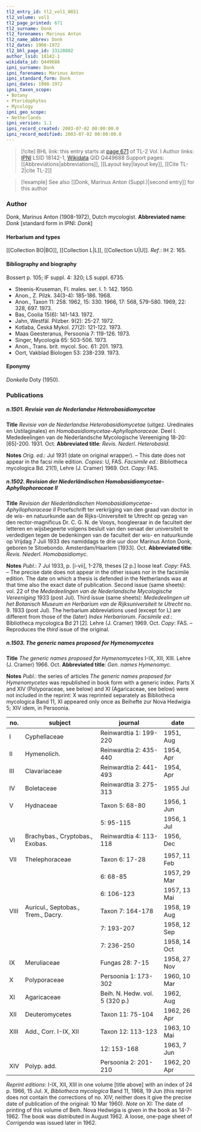```yaml
---
tl2_entry_id: tl2_vol1_0851
tl2_volume: vol1
tl2_page_printed: 671
tl2_surname: Donk
tl2_forenames: Marinus Anton
tl2_name_abbrev: Donk
tl2_dates: 1908-1972
tl2_bhl_page_id: 33120802
author_lsid: 18142-1
wikidata_id: Q449688
ipni_surname: Donk
ipni_forenames: Marinus Anton
ipni_standard_form: Donk
ipni_dates: 1908-1972
ipni_taxon_scope: 
- Botany
- Pteridophytes
- Mycology
ipni_geo_scope: 
- Netherlands
ipni_version: 1.1
ipni_record_created: 2003-07-02 00:00:00.0
ipni_record_modified: 2003-07-02 00:00:00.0
---
```


> [!cite] BHL link: this entry starts at [page 671](https://www.biodiversitylibrary.org/page/33120802) of TL-2 Vol. I
> Author links: [IPNI](https://www.ipni.org/a/18142-1) LSID 18142-1, [Wikidata](https://www.wikidata.org/wiki/Q449688) QID Q449688
> Support pages: [[Abbreviations|abbreviations]], [[Layout key|layout key]], [[Cite TL-2|cite TL-2]]

> [!example] See also [[Donk, Marinus Anton (Suppl.)|second entry]] for this author

### Author

Donk, Marinus Anton (1908-1972), Dutch mycologist. 
**Abbreviated name**: *Donk* \[standard form in IPNI: *Donk*\]

#### Herbarium and types

[[Collection BO|BO]], [[Collection L|L]], [[Collection U|U]].
*Ref*.: IH 2: 165.

#### Bibliography and biography

Bossert p. 105; IF suppl. 4: 320; LS suppl. 6735.
- Steenis-Kruseman, Fl. males. ser. I. 1: 142. 1950.
- Anon., Z. Pilzk. 34(3-4): 185-186. 1968.
- Anon., Taxon 11: 258. 1962, 15: 330. 1966, 17: 568, 579-580. 1969, 22: 328, 697. 1973.
- Bas, Coolia 15(6): 141-143. 1972.
- Jahn, Westfäl. Pilzber. 9(2): 25-27. 1972.
- Kotlaba, Česká Mykol. 27(2): 121-122. 1973.
- Maas Geesteranus, Persoonia 7: 119-126. 1973.
- Singer, Mycologia 65: 503-506. 1973.
- Anon., Trans. brit. mycol. Soc. 61: 201. 1973.
- Oort, Vakblad Biologen 53: 238-239. 1973.

#### Eponymy

*Donkella* Doty (1950).

### Publications

##### n.1501. Revisie van de Nederlandse Heterobasidiomycetae

**Title**
*Revisie van de Nederlandse Heterobasidiomycetae* (uitgez. Uredinales en Ustilaginales) en *Homobasidiomycetae-Aphyllophoraceae*. Deel I. Mededeelingen van de Nederlandsche Mycologische Vereeniging 18-20: \[65\]-200. 1931. Oct.
**Abbreviated title**: *Revis. Nederl. Heterobasid.*

**Notes**
*Orig. ed.*: Jul 1931 (date on original wrapper). – This date does not appear in the facsi mile edition. *Copies*: U, FAS.
*Facsimile ed*.: Bibliotheca mycologica Bd. 21(1), Lehre (J. Cramer) 1969. Oct. *Copy*: FAS.

##### n.1502. Revision der Niederländischen Homobasidiomycetae-Aphyllophoraceae II

**Title**
*Revision der Niederländischen Homobasidiomycetae-Aphyllophoraceae II* Proefschrift ter verkrijging van den graad van doctor in de wis- en natuurkunde aan de Rijks-Universiteit te Utrecht op gezag van den rector-magnificus Dr. C. G. N. de Vooys, hoogleeraar in de faculteit der letteren en wijsbegeerte volgens besluit van den senaat der universiteit te verdedigen tegen de bedenkingen van de faculteit der wis- en natuurkunde op Vrijdag 7 Juli 1933 des namiddags te drie uur door Marinus Anton Donk, geboren te Sitoebondo. Amsterdam/Haarlem \[1933\]. Oct.
**Abbreviated title**: *Revis. Niederl. Homobasidiomyc.*

**Notes**
*Publ*.: 7 Jul 1933, p. \[i-vii\], 1-278, theses \[2 p.\] loose leaf. *Copy*: FAS. – The precise date does not appear in the other issues nor in the facsimile edition. The date on which a thesis is defended in the Netherlands was at that time also the exact date of publication. Second issue (same sheets): vol. 22 of the *Mededeelingen van de Nederlandsche Mycologische Vereeniging* 1933 (post Jul). Third issue (same sheets): *Mededeelingen uit het Botanisch Museum en Herbarium van de Rijksuniversiteit te Utrecht* no. 9. 1933 (post Jul). The herbarium abbreviations used (except for L) are different from those of the (later) *Index Herbariorum*.
*Facsimile ed*.: Bibliotheca mycologica Bd 21 \[2\]. Lehre (J. Cramer) 1969. Oct. *Copy*: FAS. – Reproduces the *third* issue of the original.

##### n.1503. The generic names proposed for Hymenomycetes

**Title**
*The generic names proposed for Hymenomycetes* I-IX, XII, XIII. Lehre (J. Cramer) 1966. Oct.
**Abbreviated title**: *Gen. names Hymenomyc.*

**Notes**
*Publ*.: the series of articles *The generic names proposed for Hymenomycetes* was republished in book form with a generic index. Parts X and XIV (Polyporaceae, see below) and XI (Agaricaceae, see below) were not included in the reprint: X was reprinted separately as Bibliotheca mycologica Band 11, XI appeared only once as Beihefte zur Nova Hedwigia 5; XIV idem, in Persoonia.

|no.	|subject	|journal	|date|
|---	|---	|---	|---	|
|I	|Cyphellaceae	|Reinwardtia 1: 199-220	|1951, Aug|
|II	|Hymenolich.	|Reinwardtia 2: 435-440	|1954, Apr|
|III	|Clavariaceae	|Reinwardtia 2: 441-493	|1954, Apr|
|IV	|Boletaceae	|Reinwardtia 3: 275-313	|1955 Jul|
|V	|Hydnaceae	|Taxon 5: 68-80	|1956, 1 Jun|
|	|	|5: 95-115	|1956, 1 Jul|
|VI	|Brachybas., Cryptobas., Exobas.	|Reinwardtia 4: 113-118	|1956, Dec|
|	||
|VII	|Thelephoraceae	|Taxon 6: 17-28	|1957, 11 Feb|
|	|	|6: 68-85	|1957, 29 Mar|
|	|	|6: 106-123	|1957, 13 Mai|
|VIII	|Auricul., Septobas., Trem., Dacry.	|Taxon 7: 164-178	|1958, 19 Aug|
|	|	|7: 193-207	|1958, 12 Sep|
|	|	|7: 236-250	|1958, 14 Oct|
|IX	|Meruliaceae	|Fungas 28: 7-15	|1958, 27 Nov|
|X	|Polyporaceae	|Persoonia 1: 173-302	|1960, 10 Mar|
|XI	|Agaricaceae	|Beih. N. Hedw. vol. 5 (320 p.)	|1962, Aug|
|XII	|Deuteromycetes	|Taxon 11: 75-104	|1962, 26 Apr|
|XIII	|Add., Corr. I-IX, XII	|Taxon 12: 113-123	|1963, 10 Mai|
|	|	|12: 153-168	|1963, 7 Jun|
|XIV	|Polyp. add.	|Persoonia 2: 201-210	|1962, 20 Apr|

*Reprint editions*: I-IX, XII, XIII in one volume \[title above\] with an index of 24 p. 1966, 15 Jul.
X, *Bibliotheca mycologica* Band 11, 1968, 19 Jun (this reprint does not contain the corrections of no. XIV; neither does it give the precise date of publication of the original: 10 Mar 1960).
*Note* on XI: The date of printing of this volume of Beih. Nova Hedwigia is given in the book as 14-7-1962. The book was distributed in August 1962. A loose, one-page sheet of *Corrigenda* was issued later in 1962.

